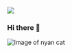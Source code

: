 ![](https://komarev.com/ghpvc/?username=ledniy&color=blue)

### Hi there 👋
![Image of nyan cat](https://art.pixilart.com/4b680819d6447f3.gif)

<!--
**ledniy/ledniy** is a ✨ _special_ ✨ repository because its `README.md` (this file) appears on your GitHub profile.

Here are some ideas to get you started:

- 🔭 I’m currently working on ...
- 🌱 I’m currently learning ...
- 👯 I’m looking to collaborate on ...
- 🤔 I’m looking for help with ...
- 💬 Ask me about ...
- 📫 How to reach me: ...
- 😄 Pronouns: ...
- ⚡ Fun fact: ...
-->
